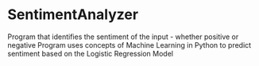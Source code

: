 # SentimentAnalyzer
Program that identifies the sentiment of the input - whether positive or negative
Program uses concepts of Machine Learning in Python to predict sentiment based on the Logistic Regression Model
